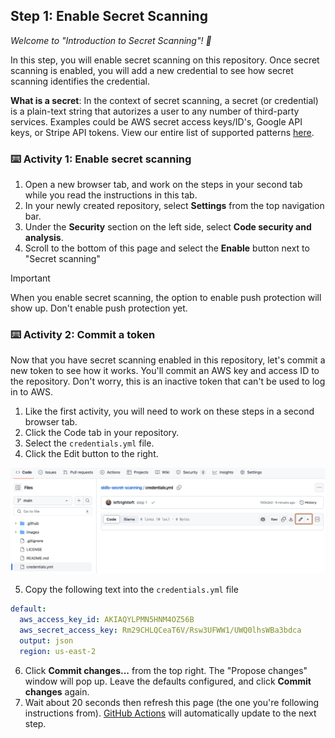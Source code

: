 <!--
  <<< Author notes: Step 1 >>>
  Choose 3-5 steps for your course.
  The first step is always the hardest, so pick something easy!
  Link to docs.github.com for further explanations.
  Encourage users to open new tabs for steps!
  TBD-step-1-notes.
-->

## Step 1: Enable Secret Scanning

_Welcome to "Introduction to Secret Scanning"! :wave:_

In this step, you will enable secret scanning on this repository. Once secret scanning is enabled, you will add a new credential to see how secret scanning identifies the credential. 

**What is a secret**: In the context of secret scanning, a secret (or credential) is a plain-text string that autorizes a user to any number of third-party services. Examples could be AWS secret access keys/ID's, Google API keys, or Stripe API tokens. View our entire list of supported patterns [here](https://docs.github.com/en/code-security/secret-scanning/secret-scanning-patterns#supported-secrets).

### :keyboard: Activity 1: Enable secret scanning

1. Open a new browser tab, and work on the steps in your second tab while you read the instructions in this tab.
2. In your newly created repository, select **Settings** from the top navigation bar.
3. Under the **Security** section on the left side, select **Code security and analysis**.
4. Scroll to the bottom of this page and select the **Enable** button next to "Secret scanning"
> [!IMPORTANT]
> When you enable secret scanning, the option to enable push protection will show up. Don't enable push protection yet. 

### :keyboard: Activity 2: Commit a token

Now that you have secret scanning enabled in this repository, let's commit a new token to see how it works. You'll commit an AWS key and access ID to the repository. Don't worry, this is an inactive token that can't be used to log in to AWS.

1. Like the first activity, you will need to work on these steps in a second browser tab.
2. Click the Code tab in your repository.
3. Select the `credentials.yml` file.
4. Click the Edit button to the right.
   
  ![edit-credentials-file](/images/edit-credentials-file.png)

5. Copy the following text into the `credentials.yml` file

``` yaml
default:
  aws_access_key_id: AKIAQYLPMN5HNM4OZ56B
  aws_secret_access_key: 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
  output: json
  region: us-east-2
```

6. Click **Commit changes...** from the top right. The "Propose changes" window will pop up. Leave the defaults configured, and click **Commit changes** again.
7. Wait about 20 seconds then refresh this page (the one you're following instructions from). [GitHub Actions](https://docs.github.com/en/actions) will automatically update to the next step.
